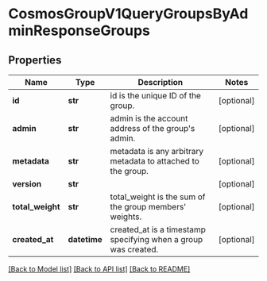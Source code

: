 # CosmosGroupV1QueryGroupsByAdminResponseGroups

## Properties
Name | Type | Description | Notes
------------ | ------------- | ------------- | -------------
**id** | **str** | id is the unique ID of the group. | [optional] 
**admin** | **str** | admin is the account address of the group&#x27;s admin. | [optional] 
**metadata** | **str** | metadata is any arbitrary metadata to attached to the group. | [optional] 
**version** | **str** |  | [optional] 
**total_weight** | **str** | total_weight is the sum of the group members&#x27; weights. | [optional] 
**created_at** | **datetime** | created_at is a timestamp specifying when a group was created. | [optional] 

[[Back to Model list]](../README.md#documentation-for-models) [[Back to API list]](../README.md#documentation-for-api-endpoints) [[Back to README]](../README.md)

